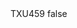 <?xml version="1.0" encoding="UTF-8"?>
<CustomMetadata xmlns="http://soap.sforce.com/2006/04/metadata">
    <label>TXU459</label>
    <protected>false</protected>
</CustomMetadata>

